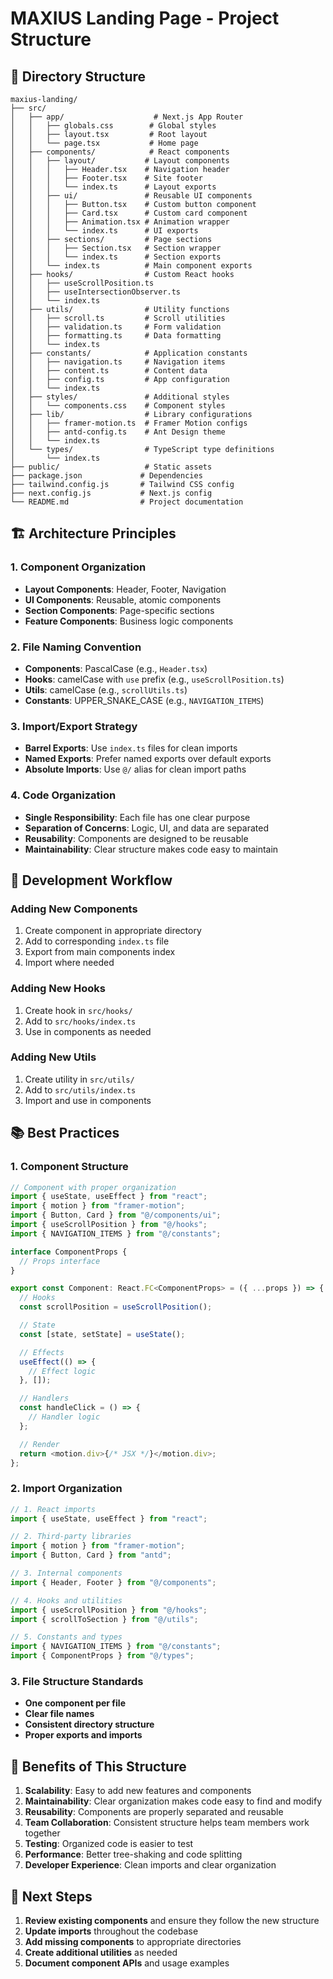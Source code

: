 # MAXIUS Landing Page - Project Structure

## 📁 Directory Structure

```
maxius-landing/
├── src/
│   ├── app/                    # Next.js App Router
│   │   ├── globals.css        # Global styles
│   │   ├── layout.tsx         # Root layout
│   │   └── page.tsx           # Home page
│   ├── components/            # React components
│   │   ├── layout/           # Layout components
│   │   │   ├── Header.tsx    # Navigation header
│   │   │   ├── Footer.tsx    # Site footer
│   │   │   └── index.ts      # Layout exports
│   │   ├── ui/               # Reusable UI components
│   │   │   ├── Button.tsx    # Custom button component
│   │   │   ├── Card.tsx      # Custom card component
│   │   │   ├── Animation.tsx # Animation wrapper
│   │   │   └── index.ts      # UI exports
│   │   ├── sections/         # Page sections
│   │   │   ├── Section.tsx   # Section wrapper
│   │   │   └── index.ts      # Section exports
│   │   └── index.ts          # Main component exports
│   ├── hooks/                # Custom React hooks
│   │   ├── useScrollPosition.ts
│   │   ├── useIntersectionObserver.ts
│   │   └── index.ts
│   ├── utils/                # Utility functions
│   │   ├── scroll.ts         # Scroll utilities
│   │   ├── validation.ts     # Form validation
│   │   ├── formatting.ts     # Data formatting
│   │   └── index.ts
│   ├── constants/            # Application constants
│   │   ├── navigation.ts     # Navigation items
│   │   ├── content.ts        # Content data
│   │   ├── config.ts         # App configuration
│   │   └── index.ts
│   ├── styles/               # Additional styles
│   │   └── components.css    # Component styles
│   ├── lib/                  # Library configurations
│   │   ├── framer-motion.ts  # Framer Motion configs
│   │   ├── antd-config.ts    # Ant Design theme
│   │   └── index.ts
│   └── types/                # TypeScript type definitions
│       └── index.ts
├── public/                   # Static assets
├── package.json             # Dependencies
├── tailwind.config.js       # Tailwind CSS config
├── next.config.js           # Next.js config
└── README.md                # Project documentation
```

## 🏗️ Architecture Principles

### **1. Component Organization**

- **Layout Components**: Header, Footer, Navigation
- **UI Components**: Reusable, atomic components
- **Section Components**: Page-specific sections
- **Feature Components**: Business logic components

### **2. File Naming Convention**

- **Components**: PascalCase (e.g., `Header.tsx`)
- **Hooks**: camelCase with `use` prefix (e.g., `useScrollPosition.ts`)
- **Utils**: camelCase (e.g., `scrollUtils.ts`)
- **Constants**: UPPER_SNAKE_CASE (e.g., `NAVIGATION_ITEMS`)

### **3. Import/Export Strategy**

- **Barrel Exports**: Use `index.ts` files for clean imports
- **Named Exports**: Prefer named exports over default exports
- **Absolute Imports**: Use `@/` alias for clean import paths

### **4. Code Organization**

- **Single Responsibility**: Each file has one clear purpose
- **Separation of Concerns**: Logic, UI, and data are separated
- **Reusability**: Components are designed to be reusable
- **Maintainability**: Clear structure makes code easy to maintain

## 🔧 Development Workflow

### **Adding New Components**

1. Create component in appropriate directory
2. Add to corresponding `index.ts` file
3. Export from main components index
4. Import where needed

### **Adding New Hooks**

1. Create hook in `src/hooks/`
2. Add to `src/hooks/index.ts`
3. Use in components as needed

### **Adding New Utils**

1. Create utility in `src/utils/`
2. Add to `src/utils/index.ts`
3. Import and use in components

## 📚 Best Practices

### **1. Component Structure**

```typescript
// Component with proper organization
import { useState, useEffect } from "react";
import { motion } from "framer-motion";
import { Button, Card } from "@/components/ui";
import { useScrollPosition } from "@/hooks";
import { NAVIGATION_ITEMS } from "@/constants";

interface ComponentProps {
  // Props interface
}

export const Component: React.FC<ComponentProps> = ({ ...props }) => {
  // Hooks
  const scrollPosition = useScrollPosition();

  // State
  const [state, setState] = useState();

  // Effects
  useEffect(() => {
    // Effect logic
  }, []);

  // Handlers
  const handleClick = () => {
    // Handler logic
  };

  // Render
  return <motion.div>{/* JSX */}</motion.div>;
};
```

### **2. Import Organization**

```typescript
// 1. React imports
import { useState, useEffect } from "react";

// 2. Third-party libraries
import { motion } from "framer-motion";
import { Button, Card } from "antd";

// 3. Internal components
import { Header, Footer } from "@/components";

// 4. Hooks and utilities
import { useScrollPosition } from "@/hooks";
import { scrollToSection } from "@/utils";

// 5. Constants and types
import { NAVIGATION_ITEMS } from "@/constants";
import { ComponentProps } from "@/types";
```

### **3. File Structure Standards**

- **One component per file**
- **Clear file names**
- **Consistent directory structure**
- **Proper exports and imports**

## 🚀 Benefits of This Structure

1. **Scalability**: Easy to add new features and components
2. **Maintainability**: Clear organization makes code easy to find and modify
3. **Reusability**: Components are properly separated and reusable
4. **Team Collaboration**: Consistent structure helps team members work together
5. **Testing**: Organized code is easier to test
6. **Performance**: Better tree-shaking and code splitting
7. **Developer Experience**: Clean imports and clear organization

## 📝 Next Steps

1. **Review existing components** and ensure they follow the new structure
2. **Update imports** throughout the codebase
3. **Add missing components** to appropriate directories
4. **Create additional utilities** as needed
5. **Document component APIs** and usage examples
